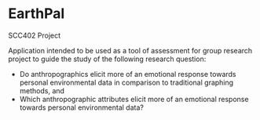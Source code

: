 # EarthPal
SCC402 Project

Application intended to be used as a tool of assessment for group research project to guide the study of the following research question:
 - Do anthropographics elicit more of an emotional response towards personal environmental data in comparison to traditional        graphing methods, and 
 - Which anthropographic attributes elicit more of an emotional response towards personal environmental data? 
